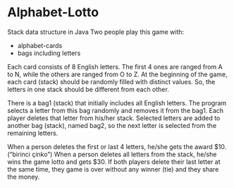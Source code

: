 # Alphabet-Lotto
Stack data structure in Java
Two people play this game with:
- alphabet-cards  
- bags including letters  

Each card consists of 8 English letters. The first 4 ones are ranged from A to N, while the others are ranged from O to Z. 
At the beginning of the game, each card (stack) should be randomly filled with distinct values. So, the letters in one stack should be different from each other.

There is a bag1 (stack) that initially includes all English letters. The program selects a letter from this bag randomly and removes it from the bag1. Each player deletes that letter from his/her stack. Selected letters are added to another bag (stack), named bag2, so the next letter is selected from the remaining letters. 

When a person deletes the first or last 4 letters, he/she gets the award $10. (“birinci çinko”)
When a person deletes all letters from the stack, he/she wins the game lotto and gets $30. 
If both players delete their last letter at the same time, they game is over without any winner (tie) and they share the money.
